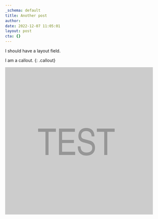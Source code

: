 ```yaml
---
_schema: default
title: Another post
author:
date: 2022-12-07 11:05:01
layout: post
cta: {}
---
```

I <span class="big-blue-text">should </span>have a layout field.

I am a callout.
{: .callout}

![](/assets/images/480x480.png)